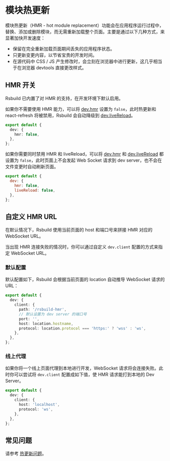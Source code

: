 # 模块热更新

模块热更新（HMR - hot module replacement）功能会在应用程序运行过程中，替换、添加或删除模块，而无需重新加载整个页面。主要是通过以下几种方式，来显著加快开发速度：

- 保留在完全重新加载页面期间丢失的应用程序状态。
- 只更新变更内容，以节省宝贵的开发时间。
- 在源代码中 CSS / JS 产生修改时，会立刻在浏览器中进行更新，这几乎相当于在浏览器 devtools 直接更改样式。

## HMR 开关

Rsbuild 已内置了对 HMR 的支持，在开发环境下默认启用。

如果你不需要使用 HMR 能力，可以将 [dev.hmr](/config/dev/hmr) 设置为 `false`，此时热更新和 react-refresh 将被禁用，Rsbuild 会自动降级到 [dev.liveReload](/config/dev/live-reload)。

```ts title="rsbuild.config.ts"
export default {
  dev: {
    hmr: false,
  },
};
```

如果你需要同时禁用 HMR 和 liveReload，可以将 [dev.hmr](/config/dev/hmr) 和 [dev.liveReload](/config/dev/live-reload) 都设置为 `false`，此时页面上不会发起 Web Socket 请求到 dev server，也不会在文件变更时自动刷新页面。

```js title="rsbuild.config.ts"
export default {
  dev: {
    hmr: false,
    liveReload: false,
  },
};
```

## 自定义 HMR URL

在默认情况下，Rsbuild 使用当前页面的 host 和端口号来拼接 HMR 对应的 WebSocket URL。

当出现 HMR 连接失败的情况时，你可以通过自定义 `dev.client` 配置的方式来指定 WebSocket URL。

### 默认配置

默认配置如下，Rsbuild 会根据当前页面的 location 自动推导 WebSocket 请求的 URL：

```ts
export default {
  dev: {
    client: {
      path: '/rsbuild-hmr',
      // 默认设置为 dev server 的端口号
      port: '',
      host: location.hostname,
      protocol: location.protocol === 'https:' ? 'wss' : 'ws',
    },
  },
};
```

### 线上代理

如果你将一个线上页面代理到本地进行开发，WebSocket 请求将会连接失败。此时你可以尝试将 `dev.client` 配置成如下值，使 HMR 请求能打到本地的 Dev Server。

```ts
export default {
  dev: {
    client: {
      host: 'localhost',
      protocol: 'ws',
    },
  },
};
```

## 常见问题

请参考 [热更新问题](/guide/faq/hmr)。
